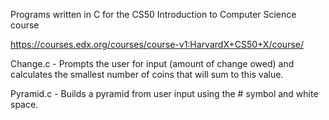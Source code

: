 Programs written in C for the CS50 Introduction to Computer Science course

https://courses.edx.org/courses/course-v1:HarvardX+CS50+X/course/

Change.c - Prompts the user for input (amount of change owed) and calculates the smallest number of coins that will sum to this value.

Pyramid.c - Builds a pyramid from user input using the # symbol and white space.
